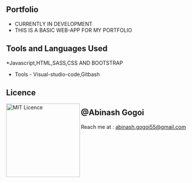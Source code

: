 ## Portfolio


* CURRENTLY IN DEVELOPMENT
* THIS IS A BASIC WEB-APP FOR MY PORTFOLIO 

## Tools and Languages Used

*Javascript,HTML,SASS,CSS AND BOOTSTRAP
* Tools - Visual-studio-code,Gitbash

## Licence

<img align="left" alt="MIT Licence" width="200px" src="https://img.shields.io/github/license/abinashstack/Portfolio?style=for-the-badge" />



## @Abinash Gogoi

Reach me  at : abinash.gogoi55@gmail.com
